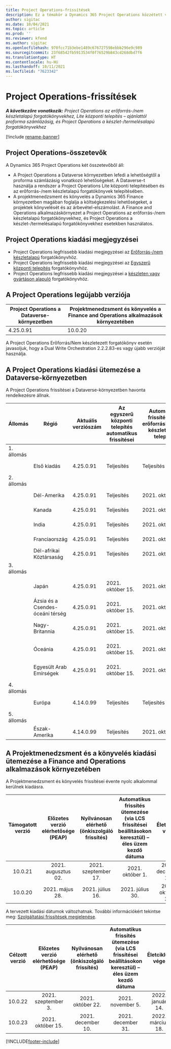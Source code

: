 ```yaml
---
title: Project Operations-frissítések
description: Ez a témakör a Dynamics 365 Project Operations közzétett verzióival kapcsolatban tartalmaz tájékoztatást.
author: sigitac
ms.date: 10/04/2021
ms.topic: article
ms.prod: ''
ms.reviewer: kfend
ms.author: sigitac
ms.openlocfilehash: 970fcc71b3ebe1489c676727598ebbb296e9c989
ms.sourcegitcommit: 23f68542fb5913534f0f76529b843cd268dbd7f6
ms.translationtype: HT
ms.contentlocale: hu-HU
ms.lasthandoff: 10/11/2021
ms.locfileid: "7623342"
---
```

# <a name="project-operations-updates"></a>Project Operations-frissítések

_**A következőre vonatkozik:** Project Operations az erőforrás-/nem készletalapú forgatókönyvekhez, Lite központi telepítés – ajánlattól proforma számlázásig, és Project Operations a készlet-/termelésalapú forgatókönyvekhez_

[!include [rename-banner](~/includes/cc-data-platform-banner.md)]

## <a name="project-operations-components"></a>Project Operations-összetevők

A Dynamics 365 Project Operations két összetevőből áll:

- A Project Operations a Dataverse környezetben lefedi a lehetőségtől a proforma számlázásig vonatkozó lehetőségeket. A Dataverse-t használja a rendszer a Project Operations Lite központi telepítésében és az erőforrás-/nem készletalapú forgatókönyvek telepítésében.
- A projektmenedzsment és könyvelés a Dynamics 365 Finance környezetben magában foglalja a költségkezelési lehetőségeket, a projektek könyvelését és az árbevétel-elszámolást. A Finance and Operations alkalmazáskörnyezet a Project Operations az erőforrás-/nem készletalapú forgatókönyvekhez, és Project Operations a készlet-/termelésalapú forgatókönyvekhez esetekben használatos.

## <a name="project-operations-release-notes"></a>Project Operations kiadási megjegyzései
- Project Operations legfrissebb kiadási megjegyzései az [Erőforrás-/nem készletalapú](whats-new-oct-2021-resource-based.md) forgatókönyvhöz.
- Project Operations legfrissebb kiadási megjegyzései az [Egyszerű központi telepítés](../pro/whats-new/whats-new-oct-2021-lite.md) forgatókönyvhöz.
- Project Operations legfrissebb kiadási megjegyzései a [készleten vagy gyártáson alapuló](../prod-pma/whats-new/whats-new-jul-2021-stocked.md) forgatókönyvhöz.

## <a name="project-operations-latest-version"></a>A Project Operations legújabb verziója

| Project Operations a Dataverse-környezetben | Projektmenedzsment és könyvelés a Finance and Operations alkalmazások környezetében | 
| --- | --- |
| 4.25.0.91 | 10.0.20 |

A Project Operations Erőforrás/Nem készletezett forgatókönyv esetén javasoljuk, hogy a Dual Write Orchestration 2.2.2.83-es vagy újabb verzióját használja.

## <a name="release-schedule-for-project-operations-on-dataverse-environment"></a>A Project Operations kiadási ütemezése a Dataverse-környezetben

A Project Operations frissítései a Dataverse-környezetben havonta rendelkezésre állnak. 

| Állomás | Régió | Aktuális verziószám | Az egyszerű központi telepítés automatikus frissítései | Automatikus frissítések az erőforráshoz/nem készlet alapú telepítés | Következő verziószám | A következő általánosan elérhető verzió |
|-----------|-----------------------|-----------------|--------------------|---------------------|---------------------|---------------------|
| 1. állomás |   &nbsp;              |    &nbsp;       | &nbsp;             |      &nbsp;         |      &nbsp;         |      &nbsp;         |
|   &nbsp;  | Első kiadás         |  4.25.0.91      | Teljesítés           | Teljesítés            | Később eldöntendő                 | 2021. október 29.    |
| 2. állomás |   &nbsp;              |    &nbsp;       | &nbsp;             |      &nbsp;         |      &nbsp;         |      &nbsp;         |
|   &nbsp;  | Dél-Amerika         |  4.25.0.91      | Teljesítés           | 2021. október 15.    | Később eldöntendő                 | 2021. október 29.    |
|   &nbsp;  | Kanada                |  4.25.0.91      | Teljesítés           | 2021. október 15.    | Később eldöntendő                 | 2021. október 29.    |
|   &nbsp;  | India                 |  4.25.0.91      | Teljesítés           | 2021. október 15.    | Később eldöntendő                 | 2021. október 29.    |
|   &nbsp;  | Franciaország                |  4.25.0.91      | Teljesítés           | 2021. október 15.    | Később eldöntendő                 | 2021. október 29.    |
|   &nbsp;  | Dél-afrikai Köztársaság          |  4.25.0.91      | Teljesítés           | 2021. október 15.    | Később eldöntendő                 | 2021. október 29.    |
| 3. állomás |      &nbsp;           |     &nbsp;      |     &nbsp;         |      &nbsp;         |      &nbsp;         |      &nbsp;         |
|   &nbsp;  | Japán                 |  4.25.0.91      | 2021. október 15.   | 2021. október 22.    | Később eldöntendő                 | 2021. november 05.   |
|   &nbsp;  | Ázsia és a Csendes-óceáni térség          |  4.25.0.91      | 2021. október 15.   | 2021. október 22.    | Később eldöntendő                 | 2021. november 05.   |
|   &nbsp;  | Nagy-Britannia         |  4.25.0.91      | 2021. október 15.   | 2021. október 22.    | Később eldöntendő                 | 2021. november 05.   |
|   &nbsp;  | Óceánia               |  4.25.0.91      | 2021. október 15.   | 2021. október 22.    | Később eldöntendő                 | 2021. november 05.   |
|   &nbsp;  | Egyesült Arab Emírségek  |  4.25.0.91      | 2021. október 15.   | 2021. október 22.    | Később eldöntendő                 | 2021. november 05.   |
| 4. állomás |     &nbsp;            |     &nbsp;      |     &nbsp;         |      &nbsp;         |      &nbsp;         |      &nbsp;         |
|   &nbsp;  | Európa                |  4.14.0.99      | Teljesítés           | Teljesítés            | 4.25.0.91           | 2021. október 15.    |
| 5. állomás |     &nbsp;            |     &nbsp;      |     &nbsp;         |      &nbsp;         |      &nbsp;         |      &nbsp;         |
|   &nbsp;  | Észak-Amerika         |  4.14.0.99      | Teljesítés           | 2021. október 08.    | 4.25.0.91           | 2021. október 22.    |


## <a name="release-schedule-for-project-management-and-accounting-in-the-finance-and-operations-apps-environment"></a>A Projektmenedzsment és a könyvelés kiadási ütemezése a Finance and Operations alkalmazások környezetében

A Projektmenedzsment és könyvelés frissítései évente nyolc alkalommal kerülnek kiadásra.

|Támogatott verzió| Előzetes verzió elérhetősége (PEAP) | Nyilvánosan elérhető (önkiszolgáló frissítés) | Automatikus frissítés ütemezése (via LCS frissítései beállításokon keresztül) – éles üzem kezdő dátuma |   Életciklus vége   |
|:---------------:|:---------------------------:|:---------------------------------:|:--------------------------------------------------------------------:|:------------------:|
|    10.0.21      |         2021. augusztus 02.     |           2021. szeptember 17.      |                             2021. október 1.                          |  2021. december 10. |
|    10.0.20      |         2021. május 28.        |           2021. július 16.           |                             2021. július 30.                            |  2021. október 22.  |

A tervezett kiadási dátumok változhatnak. További információkért tekintse meg: [Szolgáltatási frissítések megjelenése](/dynamics365/fin-ops-core/fin-ops/get-started/public-preview-releases?toc=%2fdynamics365%2ffinance%2ftoc.json).

|Célzott verzió | Előzetes verzió elérhetősége (PEAP) | Nyilvánosan elérhető (önkiszolgáló frissítés) | Automatikus frissítés ütemezése (via LCS frissítései beállításokon keresztül) – éles üzem kezdő dátuma |   Életciklus vége   |
|:---------------:|:---------------------------:|:---------------------------------:|:--------------------------------------------------------------------:|:------------------:|
|     10.0.22     |      2021. szeptember 3.      |          2021. október 22.         |                           2021. november 5.                           |  2022. január 14.  |
|     10.0.23     |      2021. október 15.       |        2021. december 10.          |                          2021. december 31.                           | 2022. március 18.     |

[!INCLUDE[footer-include](../includes/footer-banner.md)]

